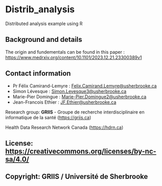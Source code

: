 # Distrib_analysis
Distributed analysis example using R

## Background and details
The origin and fundementals can be found in this paper : https://www.medrxiv.org/content/10.1101/2023.12.21.23300389v1

## Contact information
* Pr Félix Camirand-Lemyre : Felix.Camirand.Lemyre@usherbrooke.ca
* Simon Lévesque : Simon.Levesque3@usherbrooke.ca
* Marie-Pier Domingue : Marie-Pier.Domingue2@usherbrooke.ca
* Jean-Francois Ethier : JF.Ethier@usherbrooke.ca

Research group: **GRIIS** - Groupe de recherche interdisciplinaire en informatique de la santé (https://griis.ca)

Health Data Research Network Canada (https://hdrn.ca)

## License: https://creativecommons.org/licenses/by-nc-sa/4.0/
## Copyright: GRIIS / Université de Sherbrooke
